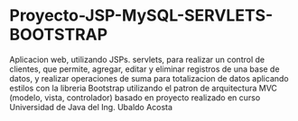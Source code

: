 # Proyecto-JSP-MySQL-SERVLETS-BOOTSTRAP
Aplicacion web, utilizando JSPs. servlets, para realizar un control de clientes, 
que permite, agregar, editar y eliminar registros de una base de datos,
y realizar operaciones de suma para totalizacion de datos
aplicando estilos con la libreria Bootstrap
utilizando el patron de arquitectura MVC (modelo, vista, controlador)
basado en proyecto realizado en curso Universidad de Java del Ing. Ubaldo Acosta
